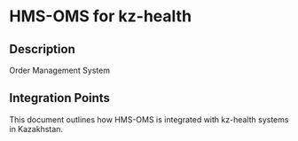 # HMS-OMS for kz-health

## Description

Order Management System

## Integration Points

This document outlines how HMS-OMS is integrated with kz-health systems in Kazakhstan.
